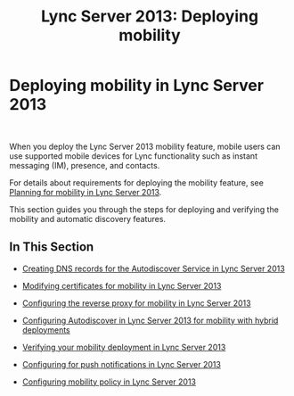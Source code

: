 ﻿---
title: 'Lync Server 2013: Deploying mobility'
TOCTitle: Deploying mobility
ms:assetid: f41e6b25-d2cd-43fd-a17b-22cfda8bcd4f
ms:mtpsurl: https://technet.microsoft.com/en-us/library/Hh690055(v=OCS.15)
ms:contentKeyID: 48185805
ms.date: 07/23/2014
mtps_version: v=OCS.15
---

# Deploying mobility in Lync Server 2013

 


When you deploy the Lync Server 2013 mobility feature, mobile users can use supported mobile devices for Lync functionality such as instant messaging (IM), presence, and contacts.

For details about requirements for deploying the mobility feature, see [Planning for mobility in Lync Server 2013](lync-server-2013-planning-for-mobility.md).

This section guides you through the steps for deploying and verifying the mobility and automatic discovery features.

## In This Section

  - [Creating DNS records for the Autodiscover Service in Lync Server 2013](lync-server-2013-creating-dns-records-for-the-autodiscover-service.md)

  - [Modifying certificates for mobility in Lync Server 2013](lync-server-2013-modifying-certificates-for-mobility.md)

  - [Configuring the reverse proxy for mobility in Lync Server 2013](lync-server-2013-configuring-the-reverse-proxy-for-mobility.md)

  - [Configuring Autodiscover in Lync Server 2013 for mobility with hybrid deployments](lync-server-2013-configuring-autodiscover-for-mobility-with-hybrid-deployments.md)

  - [Verifying your mobility deployment in Lync Server 2013](lync-server-2013-verifying-your-mobility-deployment.md)

  - [Configuring for push notifications in Lync Server 2013](lync-server-2013-configuring-for-push-notifications.md)

  - [Configuring mobility policy in Lync Server 2013](lync-server-2013-configuring-mobility-policy.md)

